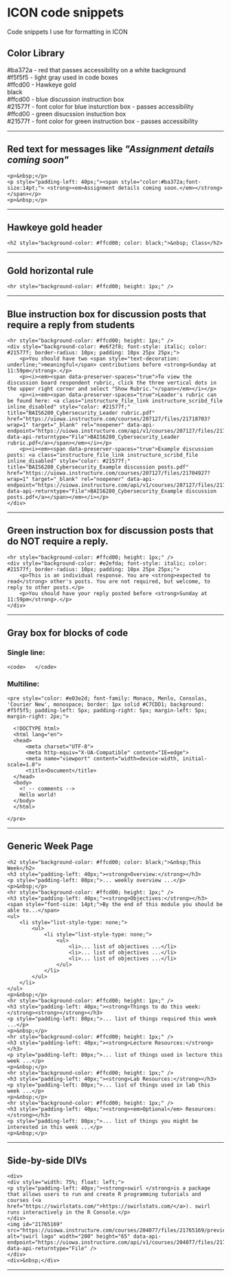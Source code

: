 # ICON code snippets
Code snippets I use for formatting in ICON

## Color Library  
#ba372a - red that passes accessibility on a white background  
#f5f5f5 - light gray used in code boxes  
#ffcd00 - Hawkeye gold  
black  
#ffcd00 - blue discussion instruction box  
#21577f - font color for blue insturction box - passes accessibility  
#ffcd00 - green disucssion instuction box  
#21577f - font color for green instruction box - passes accessibility  
  
---
   
## Red text for messages like ***"Assignment details coming soon"***    
```  
<p>&nbsp;</p>  
<p style="padding-left: 40px;"><span style="color:#ba372a;font-size:14pt;"> <strong><em>Assignment details coming soon.</em></strong> </span></p>  
<p>&nbsp;</p>  
```
  
---
   
## Hawkeye gold header  
```  
<h2 style="background-color: #ffcd00; color: black;">&nbsp; Class</h2>  
``` 
  
---
   
## Gold horizontal rule  
```
<hr style="background-color: #ffcd00; height: 1px;" />  
```  
   
---
    
## Blue instruction box for discussion posts that require a reply from students    
```  
<hr style="background-color: #ffcd00; height: 1px;" />  
<div style="background-color: #e6f2f8; font-style: italic; color: #21577f; border-radius: 10px; padding: 10px 25px 25px;"> 
    <p>You should have two <span style="text-decoration: underline;">meaningful</span> contributions before <strong>Sunday at 11:59pm</strong>.</p> 
    <p><i><em><span data-preserver-spaces="true">To view the discussion board respondent rubric, click the three vertical dots in the upper right corner and select "Show Rubric."</span></em></i></p> 
    <p><i><em><span data-preserver-spaces="true">Leader's rubric can be found here: <a class="instructure_file_link instructure_scribd_file inline_disabled" style="color: #21577f;" title="BAIS6280_Cybersecurity_Leader rubric.pdf" href="https://uiowa.instructure.com/courses/207127/files/21718703?wrap=1" target="_blank" rel="noopener" data-api-endpoint="https://uiowa.instructure.com/api/v1/courses/207127/files/21718703" data-api-returntype="File">BAIS6280_Cybersecurity_Leader rubric.pdf</a></span></em></i></p> 
    <p><i><em><span data-preserver-spaces="true">Example discussion posts: <a class="instructure_file_link instructure_scribd_file inline_disabled" style="color: #21577f;" title="BAIS6280_Cybersecurity_Example discussion posts.pdf" href="https://uiowa.instructure.com/courses/207127/files/21704927?wrap=1" target="_blank" rel="noopener" data-api-endpoint="https://uiowa.instructure.com/api/v1/courses/207127/files/21704927" data-api-returntype="File">BAIS6280_Cybersecurity_Example discussion posts.pdf</a></span></em></i></p> 
</div>  
```  
   
---
   
## Green instruction box for discussion posts that do NOT require a reply.    
```  
<hr style="background-color: #ffcd00; height: 1px;" />  
<div style="background-color: #e2efda; font-style: italic; color: #21577f; border-radius: 10px; padding: 10px 25px 25px;">  
    <p>This is an individual response. You are <strong>expected to read</strong> other's posts. You are not required, but welcome, to reply to other posts.</p>  
    <p>You should have your reply posted before <strong>Sunday at 11:59pm</strong>.</p>  
</div>  
```  
   
---
    
## Gray box for blocks of code  
    
### Single line:
```  
<code>   </code>  
```  
  
### Multiline:
```  
<pre style="color: #e03e2d; font-family: Monaco, Menlo, Consolas, 'Courier New', monospace; border: 1px solid #C7CDD1; background: #f5f5f5; padding-left: 5px; padding-right: 5px; margin-left: 5px; margin-right: 2px;">  
  
  <!DOCTYPE html>  
  <html lang="en">  
  <head>  
      <meta charset="UTF-8">  
      <meta http-equiv="X-UA-Compatible" content="IE=edge">  
      <meta name="viewport" content="width=device-width, initial-scale=1.0">  
      <title>Document</title>  
  </head>  
  <body>  
    <! -- comments -->  
    Hello world!  
  </body>  
  </html>  
  
</pre>  
```  
       
---
   
## Generic Week Page
```  
<h2 style="background-color: #ffcd00; color: black;">&nbsp;This Week</h2>  
<h3 style="padding-left: 40px;"><strong>Overview:</strong></h3>  
<p style="padding-left: 80px;">... weekly overview ...</p>  
<p>&nbsp;</p>  
<hr style="background-color: #ffcd00; height: 1px;" />  
<h3 style="padding-left: 40px;"><strong>Objectives:</strong></h3>  
<span style="font-size: 14pt;">By the end of this module you should be able to...</span>  
<ul>  
    <li style="list-style-type: none;">  
        <ul>  
            <li style="list-style-type: none;">  
                <ul>  
                    <li>... list of objectives ...</li>  
                    <li>... list of objectives ...</li>  
                    <li>... list of objectives ...</li>  
                </ul>  
            </li>  
        </ul>  
    </li>  
</ul>  
<p>&nbsp;</p>  
<hr style="background-color: #ffcd00; height: 1px;" />  
<h3 style="padding-left: 40px;"><strong>Things to do this week:</strong><strong></strong></h3>  
<p style="padding-left: 80px;">... list of things required this week ...</p>  
<p>&nbsp;</p>  
<hr style="background-color: #ffcd00; height: 1px;" />  
<h3 style="padding-left: 40px;"><strong>Lecture Resources:</strong></h3>  
<p style="padding-left: 80px;">... list of things used in lecture this week ...</p>  
<p>&nbsp;</p>  
<hr style="background-color: #ffcd00; height: 1px;" />  
<h3 style="padding-left: 40px;"><strong>Lab Resources:</strong></h3>  
<p style="padding-left: 80px;">... list of things used in lab this week ...</p>  
<p>&nbsp;</p>  
<hr style="background-color: #ffcd00; height: 1px;" />  
<h3 style="padding-left: 40px;"><strong><em>Optional</em> Resources:</strong></h3>  
<p style="padding-left: 80px;">... list of things you might be interested in this week ...</p>  
<p>&nbsp;</p>  
```  
       
---
   
## Side-by-side DIVs
```  
<div>
<div style="width: 75%; float: left;">
<p style="padding-left: 40px;"><strong>swirl </strong>is a package that allows users to run and create R programming tutorials and courses (<a href="https://swirlstats.com/">https://swirlstats.com/</a>). swirl runs interactively in the R Console.</p>
</div>
<img id="21765169" src="https://uiowa.instructure.com/courses/204077/files/21765169/preview" alt="swirl logo" width="200" height="65" data-api-endpoint="https://uiowa.instructure.com/api/v1/courses/204077/files/21765169" data-api-returntype="File" />
</div>
<div>&nbsp;</div>
```
       
---
   
